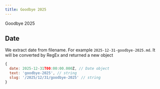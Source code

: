 ```yaml
---
title: Goodbye 2025
---
```


Goodbye 2025

## Date

We extract date from filename. For example `2025-12-31-goodbye-2025.md`. It will be converted by RegEx and returned a new object

```js
{
  date: 2025-12-31T00:00:00.000Z, // Date object
  text: 'goodbye-2025', // string
  slug: '/2025/12/31/goodbye-2025' // string
}
```
